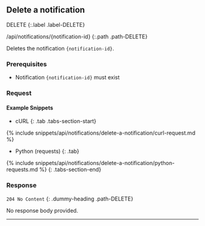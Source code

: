 ## Delete a notification

DELETE
{:.label .label-DELETE}

/api/notifications/{notification-id}
{:.path .path-DELETE}

Deletes the notification `{notification-id}`.

### Prerequisites
- Notification `{notification-id}` must exist

### Request
#### Example Snippets
- cURL
{: .tab .tabs-section-start}

{% include snippets/api/notifications/delete-a-notification/curl-request.md %}

- Python (requests)
{: .tab}

{% include snippets/api/notifications/delete-a-notification/python-requests.md %}
{: .tabs-section-end}

### Response
`204 No Content`
{: .dummy-heading .path-DELETE}

No response body provided.

---
